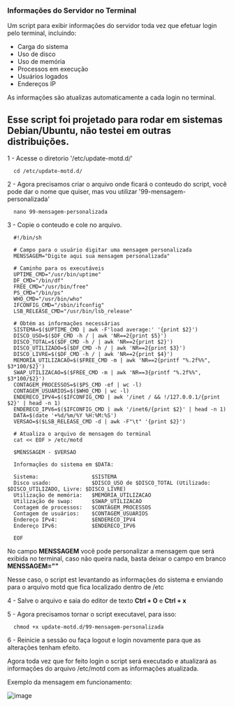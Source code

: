 ### Informações do Servidor no Terminal

Um script para exibir informações do servidor toda vez que efetuar login pelo terminal, incluindo:

- Carga do sistema
- Uso de disco
- Uso de memória
- Processos em execução
- Usuários logados
- Endereços IP

As informações são atualizas automaticamente a cada login no terminal.


## Esse script foi projetado para rodar em sistemas Debian/Ubuntu, não testei em outras distribuições.


1 - Acesse o diretorio '/etc/update-motd.d/'

      cd /etc/update-motd.d/

2 - Agora precisamos criar o arquivo onde ficará o conteudo do script, você pode dar o nome que quiser, mas vou utilizar '99-mensagem-personalizada'

      nano 99-mensagem-personalizada

3 - Copie o conteudo e cole no arquivo.

      #!/bin/sh

      # Campo para o usuário digitar uma mensagem personalizada
      MENSSAGEM="Digite aqui sua mensagem personalizada"

      # Caminho para os executáveis
      UPTIME_CMD="/usr/bin/uptime"
      DF_CMD="/bin/df"
      FREE_CMD="/usr/bin/free"
      PS_CMD="/bin/ps"
      WHO_CMD="/usr/bin/who"
      IFCONFIG_CMD="/sbin/ifconfig"
      LSB_RELEASE_CMD="/usr/bin/lsb_release"

      # Obtém as informações necessárias
      SISTEMA=$($UPTIME_CMD | awk -F'load average:' '{print $2}')
      DISCO_USO=$($DF_CMD -h / | awk 'NR==2{print $5}')
      DISCO_TOTAL=$($DF_CMD -h / | awk 'NR==2{print $2}')
      DISCO_UTILIZADO=$($DF_CMD -h / | awk 'NR==2{print $3}')
      DISCO_LIVRE=$($DF_CMD -h / | awk 'NR==2{print $4}')
      MEMORIA_UTILIZACAO=$($FREE_CMD -m | awk 'NR==2{printf "%.2f%%", $3*100/$2}')
      SWAP_UTILIZACAO=$($FREE_CMD -m | awk 'NR==3{printf "%.2f%%", $3*100/$2}')
      CONTAGEM_PROCESSOS=$($PS_CMD -ef | wc -l)
      CONTAGEM_USUARIOS=$($WHO_CMD | wc -l)
      ENDERECO_IPV4=$($IFCONFIG_CMD | awk '/inet / && !/127.0.0.1/{print $2}' | head -n 1)
      ENDERECO_IPV6=$($IFCONFIG_CMD | awk '/inet6/{print $2}' | head -n 1)
      DATA=$(date '+%d/%m/%Y %H:%M:%S')
      VERSAO=$($LSB_RELEASE_CMD -d | awk -F"\t" '{print $2}')

      # Atualiza o arquivo de mensagem do terminal
      cat << EOF > /etc/motd

      $MENSSAGEM - $VERSAO

      Informações do sistema em $DATA:

      Sistema:                 $SISTEMA
      Disco usado:             $DISCO_USO de $DISCO_TOTAL (Utilizado: $DISCO_UTILIZADO, Livre: $DISCO_LIVRE)
      Utilização de memória:   $MEMORIA_UTILIZACAO
      Utilização de swap:      $SWAP_UTILIZACAO
      Contagem de processos:   $CONTAGEM_PROCESSOS
      Contagem de usuários:    $CONTAGEM_USUARIOS
      Endereço IPv4:           $ENDERECO_IPV4
      Endereço IPv6:           $ENDERECO_IPV6

      EOF


No campo **MENSSAGEM** você pode personalizar a mensagem que será exibida no terminal, caso não queira nada, basta deixar o campo em branco **MENSSAGEM=""**

Nesse caso, o script est levantando as informações do sistema e enviando para o arquivo motd que fica localizado dentro de /etc 

4 - Salve o arquivo e saia do editor de texto **Ctrl + O** e **Ctrl + x**

5 - Agora precisamos tornar o script executavel, para isso:

      chmod +x update-motd.d/99-mensagem-personalizada

6 - Reinicie a sessão ou faça logout e login novamente para que as alterações tenham efeito.

Agora toda vez que for feito login o script será executado e atualizará as informações do arquivo /etc/motd com as informações atualizada.

Exemplo da mensagem em funcionamento:

![image](https://github.com/zudefoque/Informacoes-do-Servidor-Terminal/assets/47385049/9eb99a7f-c883-41b2-b766-fb5ad7d17921)
